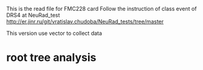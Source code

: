 This is the read file for FMC228 card
Follow the instruction of class event of DRS4 at NeuRad_test 
http://er.jinr.ru/git/vratislav.chudoba/NeuRad_tests/tree/master

This version use vector to collect data 

# root tree analysis
